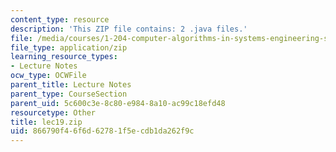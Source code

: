 ```yaml
---
content_type: resource
description: 'This ZIP file contains: 2 .java files.'
file: /media/courses/1-204-computer-algorithms-in-systems-engineering-spring-2010/866790f46f6d62781f5ecdb1da262f9c_lec19.zip
file_type: application/zip
learning_resource_types:
- Lecture Notes
ocw_type: OCWFile
parent_title: Lecture Notes
parent_type: CourseSection
parent_uid: 5c600c3e-8c80-e984-8a10-ac99c18efd48
resourcetype: Other
title: lec19.zip
uid: 866790f4-6f6d-6278-1f5e-cdb1da262f9c
---
```

